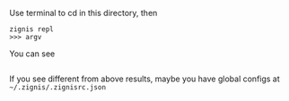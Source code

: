 Use terminal to cd in this directory, then

```
zignis repl
>>> argv
```

You can see

```

```

If you see different from above results, maybe you have global configs at `~/.zignis/.zignisrc.json`